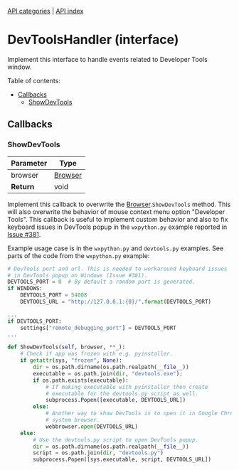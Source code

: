 [API categories](API-categories.md) | [API index](API-index.md)


# DevToolsHandler (interface)

Implement this interface to handle events related to Developer Tools window.


Table of contents:
* [Callbacks](#callbacks)
  * [ShowDevTools](#showdevtools)


## Callbacks


### ShowDevTools

| Parameter | Type |
| --- | --- |
| browser | [Browser](Browser.md) |
| __Return__ | void |

Implement this callback to overwrite the [Browser](Browser.md).`ShowDevTools`
method. This will also overwrite the behavior of mouse context menu option
"Developer Tools". This callback is useful to implement custom behavior
and also to fix keyboard issues in DevTools popup in the `wxpython.py`
example reported in [Issue #381](../../../issues/381).

Example usage case is in the `wxpython.py` and `devtools.py`
examples. See parts of the code from the `wxpython.py` example:

```py
# DevTools port and url. This is needed to workaround keyboard issues
# in DevTools popup on Windows (Issue #381).
DEVTOOLS_PORT = 0  # By default a random port is generated.
if WINDOWS:
    DEVTOOLS_PORT = 54008
    DEVTOOLS_URL = "http://127.0.0.1:{0}/".format(DEVTOOLS_PORT)

...
if DEVTOOLS_PORT:
    settings["remote_debugging_port"] = DEVTOOLS_PORT
...

def ShowDevTools(self, browser, **_):
    # Check if app was frozen with e.g. pyinstaller.
    if getattr(sys, "frozen", None):
        dir = os.path.dirname(os.path.realpath(__file__))
        executable = os.path.join(dir, "devtools.exe");
        if os.path.exists(executable):
            # If making executable with pyinstaller then create
            # executable for the devtools.py script as well.
            subprocess.Popen([executable, DEVTOOLS_URL])
        else:
            # Another way to show DevTools is to open it in Google Chrome
            # system browser.
            webbrowser.open(DEVTOOLS_URL)
    else:
        # Use the devtools.py script to open DevTools popup.
        dir = os.path.dirname(os.path.realpath(__file__))
        script = os.path.join(dir, "devtools.py")
        subprocess.Popen([sys.executable, script, DEVTOOLS_URL])
```

